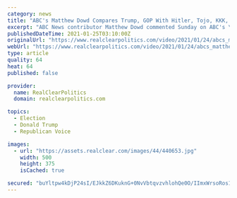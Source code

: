 ```yaml
---
category: news
title: "ABC's Matthew Dowd Compares Trump, GOP With Hitler, Tojo, KKK, Apartheid"
excerpt: "ABC News contributor Matthew Dowd commented Sunday on ABC's \"This Week\" roundtable: MATTHEW DOWD: Well, to me, the impeachment -- we have to separate the parts of the impeachment vote. I mean, other countries have gone through this before,"
publishedDateTime: 2021-01-25T03:10:00Z
originalUrl: "https://www.realclearpolitics.com/video/2021/01/24/abcs_matthew_dowd_compares_trump_and_gop_to_hitler_tojo_and_apartheid_south_africa.html"
webUrl: "https://www.realclearpolitics.com/video/2021/01/24/abcs_matthew_dowd_compares_trump_and_gop_to_hitler_tojo_and_apartheid_south_africa.html"
type: article
quality: 64
heat: 64
published: false

provider:
  name: RealClearPolitics
  domain: realclearpolitics.com

topics:
  - Election
  - Donald Trump
  - Republican Voice

images:
  - url: "https://assets.realclear.com/images/44/440653.jpg"
    width: 500
    height: 375
    isCached: true

secured: "buYltpw4kDjP24sI/EJkkZ6DKuknG+0NvVbtqvzvhlohQe0O/IImxWrsoRos1OtfKY36GnzRhNVsPbw3TK0gC/snM0ABjaVDl9mIoHI3pmr9oIK+3uuUNpeyyKFoo0cdexBjPC9AS7VqVVvmJP0NKusXej1hp4L50OkmaSDR8Ocz0oTEYzoOhNpRpoeuvYqVyg2YScOqNFQ5iFF5s6xh3bnmtehNL9jDph1v4txDrVfBpNX7ZuAxNb69O4lPpRcK8PWbjWeOAw/uBOP8KlcN7hPSXeh1v9HOfNJzYm65g4fBXMWXAwGf5hqsmiW3LFoJhMQjZM2oO0PrM8RIdmO48PPVtBz4wKZiLwyx0fXGzmI=;aqbr8aWWVUMNuG5GhYUD+A=="
---
```


